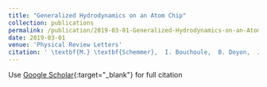 ```yaml
---
title: "Generalized Hydrodynamics on an Atom Chip"
collection: publications
permalink: /publication/2019-03-01-Generalized-Hydrodynamics-on-an-Atom-Chip
date: 2019-03-01
venue: 'Physical Review Letters'
citation: ' \textbf{M.} \textbf{Schemmer},  I. Bouchoule,  B. Doyon,  J. Dubail, &quot;Generalized Hydrodynamics on an Atom Chip.&quot; Physical Review Letters, 2019.'
---
```

Use [Google Scholar](https://scholar.google.com/scholar?q=Generalized+Hydrodynamics+on+an+Atom+Chip){:target="_blank"} for full citation